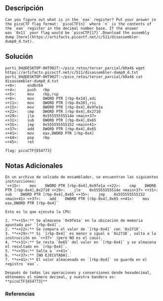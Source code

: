 ## Descripción 
```
Can you figure out what is in the `eax` register? Put your answer in the picoCTF flag format: `picoCTF{n}` where `n` is the contents of the `eax` register in the decimal number base. If the answer was `0x11` your flag would be `picoCTF{17}`.Download the assembly dump [here](https://artifacts.picoctf.net/c/511/disassembler-dump0_d.txt).
```
[](https://github.com/armandoportillo0101/Seguridad-de-Redes/blob/main/Plantilla.md#objetivo)
## Solución
```
porti_04@DESKTOP-8HT902T:~/pico_retos/tercer_parcial/b0a4$ wget https://artifacts.picoctf.net/c/511/disassembler-dump0_d.txt
porti_04@DESKTOP-8HT902T:~/pico_retos/tercer_parcial/b0a4$ cat disassembler-dump0_d.txt
<+0>:     endbr64
<+4>:     push   rbp
<+5>:     mov    rbp,rsp
<+8>:     mov    DWORD PTR [rbp-0x14],edi
<+11>:    mov    QWORD PTR [rbp-0x20],rsi
<+15>:    mov    DWORD PTR [rbp-0x4],0x9fe1a
<+22>:    cmp    DWORD PTR [rbp-0x4],0x2710
<+29>:    jle    0x55555555514e <main+37>
<+31>:    sub    DWORD PTR [rbp-0x4],0x65
<+35>:    jmp    0x555555555152 <main+41>
<+37>:    add    DWORD PTR [rbp-0x4],0x65
<+41>:    mov    eax,DWORD PTR [rbp-0x4]
<+44>:    pop    rbp
<+45>:    ret

flag: picoCTF{654773}
```
[](https://github.com/armandoportillo0101/Seguridad-de-Redes/blob/main/Plantilla.md#soluci%C3%B3n)

## Notas Adicionales
```
En un archivo de volcado de ensamblador, se encuentran las siguientes instrucciones:
`<+15>:    mov    DWORD PTR [rbp-0x4],0x9fe1a <+22>:    cmp    DWORD PTR [rbp-0x4],0x2710 <+29>:    jle    0x55555555514e <main+37> <+31>:    sub    DWORD PTR [rbp-0x4],0x65 <+35>:    jmp    0x555555555152 <main+41> <+37>:    add    DWORD PTR [rbp-0x4],0x65 <+41>:    mov    eax,DWORD PTR [rbp-0x4]`

Esto es lo que ejecuta la CPU:

1. **<+15>:** Se almacena `0x9fe1a` en la ubicación de memoria apuntada por `[rbp-0x4]`.
2. **<+22>:** Se compara el valor de `[rbp-0x4]` con `0x2710`.
3. **<+29>:** Si `[rbp-0x4]` es menor o igual a `0x2710`, salta a la instrucción en `<+37>` (pero NO es el caso).
4. **<+31>:** Se resta `0x65` del valor en `[rbp-0x4]` y se almacena el resultado en `[rbp-0x4]`.
5. **<+35>:** Salta a `<+41>`.
6. **<+37>:** [NO EJECUTADA].
7. **<+41>:** El valor almacenado en `[rbp-0x4]` se guarda en el registro `eax`.

Después de todas las operaciones y conversiones desde hexadecimal, obtenemos el número decimal, y nuestra bandera es:  
**picoCTF{654773}**
```
[](https://github.com/armandoportillo0101/Seguridad-de-Redes/blob/main/Plantilla.md#notas-adicionales)

### Referencias